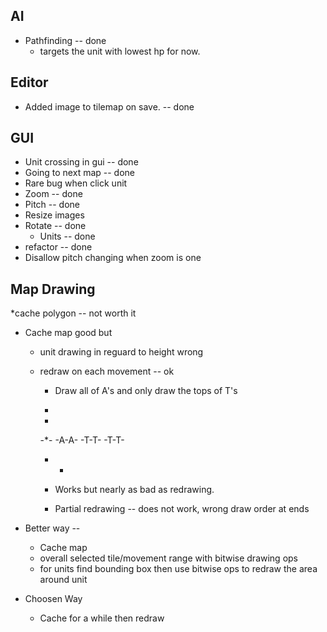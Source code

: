 AI
--
* Pathfinding -- done 
  * targets the unit with lowest hp for now.


Editor
-----
* Added image to tilemap on save. -- done


GUI
---
* Unit crossing in gui -- done
* Going to next map    -- done 
* Rare bug when click unit
* Zoom  -- done
* Pitch -- done
* Resize images
* Rotate -- done 
  * Units -- done
* refactor -- done
* Disallow pitch changing when zoom is one

Map Drawing
-----------

*cache polygon -- not worth it
* Cache map good but  
	* unit drawing in reguard to height wrong 
	* redraw on each movement -- ok
		
		* Draw all of A's  and only draw the tops of T's
	 
		*    
		-
	   -*-
	  -A-A-
	 -T-T-
      -T-T-
       - -
       * Works but nearly as bad as redrawing.
       
       * Partial redrawing -- does not work, wrong draw order at ends  

* Better way -- 
	* Cache map 
	* overall selected tile/movement range with bitwise drawing ops 
	* for units find bounding box then use bitwise ops to redraw the area around unit

* Choosen Way
	* Cache for a while then redraw

